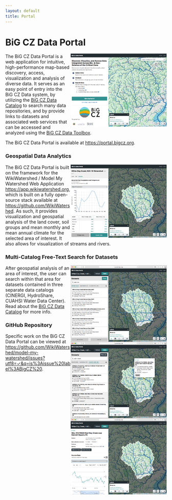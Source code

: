 ```yaml
---
layout: default
title: Portal
---
```


# BiG CZ Data Portal

<img src="https://github.com/BiG-CZ/bigcz.org/blob/master/assets/img/BiGCZDataPortal-Screenshot1-Home.png?raw=true" align="right" width="300">

The BiG CZ Data Portal is a web application for intuitive, high-performance map-based discovery, access, visualization and analysis of diverse data. It serves as an easy point of entry into the BiG CZ Data system, by utilizing the [BiG CZ Data Catalog](http://bigcz.org/catalog/) to search many data repositories, and by provide links to datasets and associated web services that can be accessed and analyzed using the [BiG CZ Data Toolbox](http://bigcz.org/toolbox/).

The BiG CZ Data Portal is available at <https://portal.bigcz.org>.


### Geospatial Data Analytics

<img src="https://github.com/BiG-CZ/bigcz.org/blob/master/assets/img/BiGCZDataPortal-Screenshot2-AreaAnalyze.png?raw=true" align="right" width="300">

The BiG CZ Data Portal is built on the framework for the WikiWatershed / Model My Watershed Web Application <https://app.wikiwatershed.org>, which is built on a fully open-source stack available at <https://github.com/WikiWatershed>. As such, it provides visualization and geospatial analysis of the land cover, soil groups and mean monthly and mean annual climate for the selected area of interest. It also allows for visualization of streams and rivers.


### Multi-Catalog Free-Text Search for Datasets
 
<img src="https://github.com/BiG-CZ/bigcz.org/blob/master/assets/img/BiGCZDataPortal-Screenshot3-CINERGI.png?raw=true" align="right" width="300">

After geospatial analysis of an area of interest, the user can search within that area for datasets contained in three separate data catalogs (CINERGI, HydroShare,  CUAHSI Water Data Center). Read about the [BiG CZ Data Catalog](http://bigcz.org/catalog/) for more info.

<img src="https://github.com/BiG-CZ/bigcz.org/blob/master/assets/img/BiGCZDataPortal-Screenshot4-WDC-List.png?raw=true" align="right" width="300">

### GitHub Repository

Specific work on the BiG CZ Data Portal can be viewed at <https://github.com/WikiWatershed/model-my-watershed/issues?utf8=✓&q=is%3Aissue%20label%3ABigCZ%20>.

<img src="https://github.com/BiG-CZ/bigcz.org/blob/master/assets/img/BiGCZDataPortal-Screenshot5-WDC-Detail.png?raw=true" align="right" width="300">
